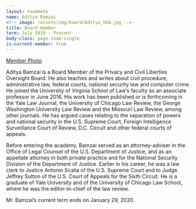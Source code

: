 ```yaml
---
layout: teammate
name: Aditya Bamzai
<!-- image: /assets/img/board/Aditya_UVA.jpg -->
title: Board member
term: July 2019 - Present
body-class: page-team-single
is-current-member: true
---
```

[Member Photo](https://raw.githubusercontent.com/18F/pclob/master/assets/img/board/Aditya_UVA.jpg)  


Aditya Bamzai is a Board Member of the Privacy and Civil Liberties Oversight Board. He also teaches and writes about civil procedure, administrative law, federal courts, national security law and computer crime. He joined the University of Virginia School of Law’s faculty as an associate professor in June 2016. His work has been published or is forthcoming in the Yale Law Journal, the University of Chicago Law Review, the George Washington University Law Review and the Missouri Law Review, among other journals. He has argued cases relating to the separation of powers and national security in the U.S. Supreme Court, Foreign Intelligence Surveillance Court of Review, D.C. Circuit and other federal courts of appeals.
 
Before entering the academy, Bamzai served as an attorney-adviser in the Office of Legal Counsel of the U.S. Department of Justice, and as an appellate attorney in both private practice and for the National Security Division of the Department of Justice. Earlier in his career, he was a law clerk to Justice Antonin Scalia of the U.S. Supreme Court and to Judge Jeffrey Sutton of the U.S. Court of Appeals for the Sixth Circuit. He is a graduate of Yale University and of the University of Chicago Law School, where he was the editor-in-chief of the law review.
 
Mr. Bamzai’s current term ends on January 29, 2020. 
